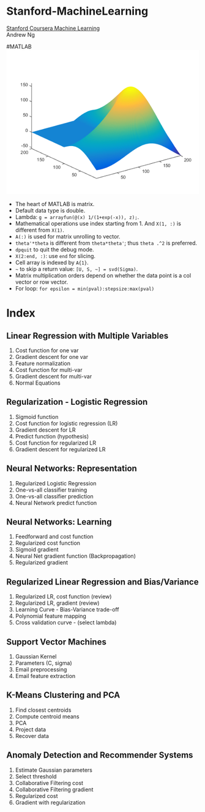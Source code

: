 # Stanford-MachineLearning
[Stanford Coursera Machine Learning](https://www.coursera.org/course/ml)  
Andrew Ng  

#MATLAB
![](/img/logo.png)  
* The heart of MATLAB is matrix.  
* Default data type is double.
* Lambda: `g = arrayfun(@(x) 1/(1+exp(-x)), z);`.
* Mathematical operations use index starting from 1. And `X(1, :)` is different from `X(1)`.
* `A(:)` is used for matrix unrolling to vector.
* `theta'*theta` is different from `theta*theta'`; thus `theta .^2` is preferred.
* `dpquit` to quit the debug mode.
* `X(2:end, :)`: use `end` for slicing.
* Cell array is indexed by `A{1}`.
* `~` to skip a return value: `[U, S, ~] = svd(Sigma)`.
* Matrix multiplication orders depend on whether the data point is a col vector or row vector. 
* For loop: `for epsilon = min(pval):stepsize:max(pval)`

# Index
## Linear Regression with Multiple Variables
1. Cost function for one var
1. Gradient descent for one var
1. Feature normalization
1. Cost function for multi-var
1. Gradient descent for multi-var
1. Normal Equations 

## Regularization - Logistic Regression 
1. Sigmoid function
1. Cost function for logistic regression (LR)
1. Gradient descent for LR
1. Predict function (hypothesis)
1. Cost function for regularized LR 
1. Gradient descent for regularized LR 

## Neural Networks: Representation
1. Regularized Logistic Regression 
1. One-vs-all classifier training 
1. One-vs-all classifier prediction 
1. Neural Network predict function 

## Neural Networks: Learning
1. Feedforward and cost function 
1. Regularized cost function 
1. Sigmoid gradient
1. Neural Net gradient function (Backpropagation) 
1. Regularized gradient

## Regularized Linear Regression and Bias/Variance
1. Regularized LR, cost function (review)
1. Regularized LR, gradient (review)
1. Learning Curve - Bias-Variance trade-off
1. Polynomial feature mapping 
1. Cross validation curve - (select lambda)

## Support Vector Machines 
1. Gaussian Kernel
1. Parameters (C, sigma)
1. Email preprocessing
1. Email feature extraction 

## K-Means Clustering and PCA
1. Find closest centroids
1. Compute centroid means
1. PCA
1. Project data
1. Recover data

## Anomaly Detection and Recommender Systems
1. Estimate Gaussian parameters
1. Select threshold
1. Collaborative Filtering cost
1. Collaborative Filtering gradient
1. Regularized cost
1. Gradient with regularization